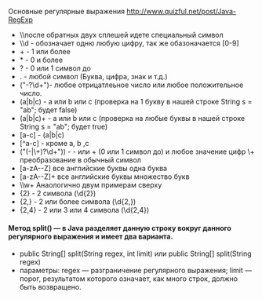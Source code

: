  Основные регулярные выражения http://www.quizful.net/post/Java-RegExp
- \\\после обратных двух сплешей идете специальный символ
- \\\d - обозначает одню любую цифру, так же обазоначается  [0-9]
- \+ - 1 или более
- \* - 0 и более
- ? - 0 или 1 символ до
- . - любой символ (Буква, цифра, знак и т.д.)
- ("-?\\d+")- любое отрицатлеьное число или любое положительное число.
- (a|b|c)  -  a или b или c (проверка на 1 букву в нашей строке String s = "ab"; будет false)
- (a|b|c)+  -  a или b или c (проверка на любые буквы в нашей строке String s = "ab"; будет true)
- [a-c] - (a|b|c)
- [^a-c] - кроме a, b ,c
- ("(-|\\+)?\\d+")) -  - или + (0 или 1 символ до) и любое значение цифр \\+ преобразование в обычный символ
- [a-zA--Z]   все английские буквы одна буква
- [a-zA--Z]+  все английские буквы множество букв
- \\\w+ Анаологично двум примерам сверху 
- {2} - 2 символа (\\d{2})
- {2,} - 2 или более символа (\\d{2,})
- {2,4} - 2 или 3 или 4 символа (\\d{2,4})

#### Метод split() — в Java разделяет данную строку вокруг данного регулярного выражения и имеет два варианта.
- public String[] split(String regex, int limit) или   public String[] split(String regex)
- параметры: regex — разграничение регулярного выражения; limit — порог, результатом которого означает, как много строк, должно быть возвращено.
